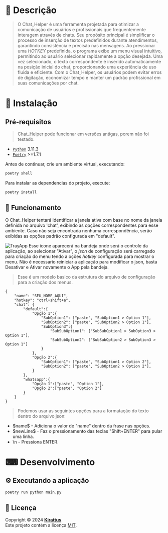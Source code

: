 # 📝 Descrição

> O Chat_Helper é uma ferramenta projetada para otimizar a comunicação de usuários e profissionais que frequentemente interagem através de chats. Seu propósito principal é simplificar o processo de inserção de textos predefinidos durante atendimentos, garantindo consistência e precisão nas mensagens. Ao pressionar uma *HOTKEY* predefinida, o programa exibe um menu visual intuitivo, permitindo ao usuário selecionar rapidamente a opção desejada. Uma vez selecionado, o texto correspondente é inserido automaticamente na posição inicial do chat, proporcionando uma experiência de uso fluida e eficiente. Com o Chat_Helper, os usuários podem evitar erros de digitação, economizar tempo e manter um padrão profissional em suas comunicações por chat.

# 🧰 Instalação

## Pré-requisitos

> Chat_Helper pode funcionar em versões antigas, porem não foi testado.
- [`Python`](https://www.python.org/downloads/release/python-3913) 3.11.3
- [`Poetry`](https://python-poetry.org/docs/#installation) >=1.7.1

Antes de continuar, crie um ambiente virtual, executando:
```bash
poetry shell
```
Para instalar as dependencias do projeto, execute:
```bash
poetry install
```
## 🎯 Funcionamento

O Chat_Helper tentará identificar a janela ativa com base no nome da janela definida no arquivo 'chat', exibindo as opções correspondentes para esse ambiente. Caso não seja encontrada nenhuma correspondência, serão exibidas as opções padrão configurada em "default".


![TrayApp](/src/app.ico) Esse icone aparecerá na bandeja onde será o controle da aplicação, ao selecionar "Ativar", o *json* de configuração será carregado para criação do menu tendo a oções *hotkey* configurada para mostrar o menu.
Não é necessario reiniciar a aplicação para modificar o json, basta Desativar e Ativar novamente o App pela bandeja.

> Esse é um modelo basico da estrutura do arquivo de configuração para a criação dos menus.
```
{
    "name": "SEU_NOME_AQUI",
    "hotkey": "ctrl+shift+a",
    "chat": {
        "default":{
            "Opção 1":{
                "SubOption1": ["paste", "SubOption1 > Option 1"],
                "SubOption2": ["paste", "SubOption2 > Option 1"],
                "SubOption3":{
                    "SubSubOption1": ["SubSubOption1 > SubOption3 > Option 1"],
                    "SubSubOption2": ["SubSubOption2 > SubOption3 > Option 1"]
                }
            },
            "Opção 2":{
                "SubOption1": ["paste", "SubOption1 > Option 2"],
                "SubOption2": ["paste", "SubOption2 > Option 2"],
            }
        },
        "whatsapp":{
            "Opção 1":["paste", "Option 1"],
            "Opção 2":["paste", "Option 2"]
        }
    }
}
```


> Podemos usar as seguintes opções para a formatação do texto dentro do arquivo json:
- \$name$ - Adiciona o valor de "name" dentro da frase nas opções.
- \$newLine$ - Faz o pressionamento das teclas "Shift+ENTER" para pular uma linha.
- \\n - Pressiona ENTER.


# ⌨ Desenvolvimento

## ⚙ Executando a aplicação

```bash
poetry run python main.py
```

## 📝 Licença

Copyright © 2024 [**Kirattus**](https://github.com/kirattus)  
Este projeto contém a licença [MIT](https://opensource.org/licenses/MIT).